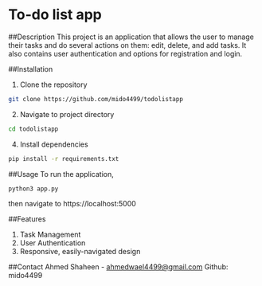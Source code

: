 # To-do list app

##Description
This project is an application that allows the user to manage their tasks and do several actions on them: edit, delete, and add tasks. It also contains user authentication and options for registration and login.

##Installation
1. Clone the repository
```bash
git clone https://github.com/mido4499/todolistapp
```
2. Navigate to project directory
```bash
cd todolistapp
```
4. Install dependencies
```bash
pip install -r requirements.txt
```
##Usage
To run the application,
```bash
python3 app.py
```
then navigate to https://localhost:5000

##Features
1. Task Management
2. User Authentication
3. Responsive, easily-navigated design

##Contact
Ahmed Shaheen - ahmedwael4499@gmail.com
Github: mido4499
